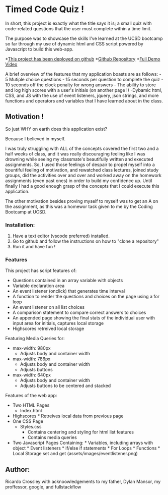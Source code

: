 # Timed Code Quiz !

In short, this project is exactly what the title says it is; a small quiz with code-related questions that the user must complete within a time limit.

The purpose was to showcase the skills I've learned at the UCSD bootcamp so far through my use of dynamic html and CSS script powered by Javascript to build this web-app.

*[This project has been deployed on github](https://rickyesc1.github.io/weekfourquiz/)
*[Github Repository](https://github.com/rickyesc1/weekfourquiz)
*[Full Demo Video](https://drive.google.com/file/d/1jdzKpNTrZzu1zf75oATjdUq9LTBmSiE7/view?usp=sharing)

A brief overview of the features that my application boasts are as follows:
    - 5 Mutiple choice questions 
    - 15 seconds per question to complete the quiz
    - 10 seconds off the clock penalty for wrong answers
    - The ability to store and log high scores with a user's initials (on another page !)
    -Dybamic html, CSS, and JS with the use of event listeners, jquery, json strings, and more functions and operators and variables that I have learned about in the class.

## Motivation !
So just WHY on earth does this application exist? 

Because I believed in myself. 

I was truly struggling with ALL of the concepts covered the first two and a half weeks of class, and it was really discouraging feeling like I was drowning while seeing my classmate's beautifully written and executed assignments. So, I used those feelings of despair to propel myself into a bountiful feeling of motivation, and rewatched class lectures, joined study groups, did the activities over and over and worked away on the homework assignments (even past ones) in order to build my confidence up.
Until finally I had a good enough grasp of the concepts that I could execute this application. 

The other motivation besides proving myself to myself was to get an A on the assignment, as this was a homewor task given to me by the Coding Bootcamp at UCSD.

### Installation:

1. Have a text editor (vscode preferred) installed.
2. Go to github and follow the instructions on how to "clone a repository"
3. Run it and have fun !

### Features

This project has script features of:
* Questions contained in an array variable with objects
* Variable declaration area 
* An event listener (onclick) that generates time interval
* A function to render the questions and choices on the page using a for loop
* An event listener on all list choices 
* A comparison statement to compare correct answers to choices
* An appended page showing the final stats of the individual user with input area for initials, captures local storage
* Highscores retreived local storage

Featuring Media Queries for:
* max-width: 980px 
    * Adjusts body and container width
* max-width: 786px
    * Adjusts body and container width
    * Adjusts buttons
* max-width: 640px
    * Adjusts body and container width
    * Adjusts buttons to be centered and stacked

Features of the web app:
* Two HTML Pages
    * Index.html 
* Highscores 
        * Retreives local data from previous page
* One CSS Page
    * Styles.css
        * Contains centering and styling for html list features
        * Contains media queries
* Two Javascript Pages Containing: 
        * Variables, including arrays with object
        * Event listeners
        * if/else if statements
        * For Loops
        * Functions 
        * Local Storage set and get
(assets/images/eventlistener.png)



## Author:
Ricardo Crossley
with acknoowledgements to my father, Dylan Mansor, my proffessor, google, and fullstackflow